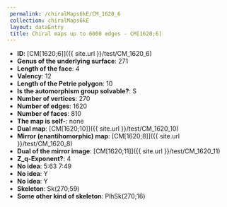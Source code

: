 ```yaml
--- 
 permalink: /chiralMaps6kE/CM_1620_6 
 collection: chiralMaps6kE
 layout: dataEntry
 title: Chiral maps up to 6000 edges - CM[1620;6]
---
```


- **ID**: [CM[1620;6]]({{ site.url }}/test/CM_1620_6)
- **Genus of the underlying surface**: 271
- **Length of the face**: 4
- **Valency**: 12
- **Length of the Petrie polygon**: 10
- **Is the automorphism group solvable?**: S
- **Number of vertices**: 270
- **Number of edges**: 1620
- **Number of faces**: 810
- **The map is self-**: none
- **Dual map**: [CM[1620;10]]({{ site.url }}/test/CM_1620_10)
- **Mirror (enantihomorphic) map**: [CM[1620;8]]({{ site.url }}/test/CM_1620_8)
- **Dual of the mirror image**: [CM[1620;11]]({{ site.url }}/test/CM_1620_11)
- **Z_q-Exponent?**: 4
- **No idea**:  5:63 7:49
- **No idea**: Y
- **No idea**: Y
- **Skeleton**: Sk(270;59)
- **Some other kind of skeleton**: PlhSk(270;16)
